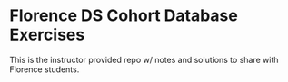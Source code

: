# Florence DS Cohort Database Exercises

This is the instructor provided repo w/ notes and solutions to share with Florence students.